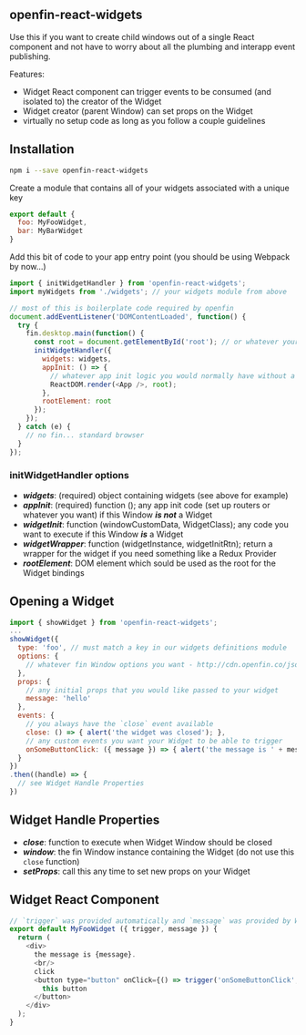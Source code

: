 openfin-react-widgets
---------------------
Use this if you want to create child windows out of a single React component and not have to worry about all the plumbing and interapp event publishing.

Features:

* Widget React component can trigger events to be consumed (and isolated to) the creator of the Widget
* Widget creator (parent Window) can set props on the Widget
* virtually no setup code as long as you follow a couple guidelines

## Installation
```bash
npm i --save openfin-react-widgets
```

Create a module that contains all of your widgets associated with a unique key
```javascript
export default {
  foo: MyFooWidget,
  bar: MyBarWidget
}
```

Add this bit of code to your app entry point (you should be using Webpack by now...)
```javascript
import { initWidgetHandler } from 'openfin-react-widgets';
import myWidgets from './widgets'; // your widgets module from above

// most of this is boilerplate code required by openfin
document.addEventListener('DOMContentLoaded', function() {
  try {
    fin.desktop.main(function() {
      const root = document.getElementById('root'); // or whatever your root DOM element is for React mounting
      initWidgetHandler({
        widgets: widgets,
        appInit: () => {
          // whatever app init logic you would normally have without a widget handler
          ReactDOM.render(<App />, root);
        },
        rootElement: root
      });
    });
  } catch (e) {
    // no fin... standard browser
  }
});
```

### initWidgetHandler options
* ***widgets***: (required) object containing widgets (see above for example)
* ***appInit***: (required) function (); any app init code (set up routers or whatever you want) if this Window ***is not*** a Widget
* ***widgetInit***: function (windowCustomData, WidgetClass); any code you want to execute if this Window ***is*** a Widget
* ***widgetWrapper***: function (widgetInstance, widgetInitRtn); return a wrapper for the widget if you need something like a Redux Provider
* ***rootElement***: DOM element which sould be used as the root for the Widget bindings

## Opening a Widget
```javascript
import { showWidget } from 'openfin-react-widgets';
...
showWidget({
  type: 'foo', // must match a key in our widgets definitions module
  options: {
    // whatever fin Window options you want - http://cdn.openfin.co/jsdocs/beta/fin.desktop.Window.html#~options
  },
  props: {
    // any initial props that you would like passed to your widget
    message: 'hello'
  },
  events: {
    // you always have the `close` event available
    close: () => { alert('the widget was closed'); },
    // any custom events you want your Widget to be able to trigger
    onSomeButtonClick: ({ message }) => { alert('the message is ' + message); }
  }
})
.then((handle) => {
  // see Widget Handle Properties
})
```

## Widget Handle Properties
* ***close***: function to execute when Widget Window should be closed
* ***window***: the fin Window instance containing the Widget (do not use this `close` function)
* ***setProps***: call this any time to set new props on your Widget

## Widget React Component
```javascript
// `trigger` was provided automatically and `message` was provided by Widget creator
export default MyFooWidget ({ trigger, message }) {
  return (
    <div>
      the message is {message}.
      <br/>
      click
      <button type="button" onClick={() => trigger('onSomeButtonClick', { message: 'world' })}>
        this button
      </button>
    </div>
  );
}
```
